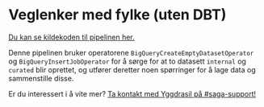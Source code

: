 # Veglenker med fylke (uten DBT)

[Du kan se kildekoden til pipelinen her.](https://github.com/svvsaga/saga-pipelines/blob/main/dags/yggdrasil/examples/veglenker_med_fylke.dag.py)

Denne pipelinen bruker operatorene `BigQueryCreateEmptyDatasetOperator` og `BigQueryInsertJobOperator` for å sørge for at to datasett `internal` og `curated` blir oprettet, og utfører deretter noen spørringer for å lage data og sammenstille disse.

Er du interessert i å vite mer? [Ta kontakt med Yggdrasil på #saga-support!](https://vegvesen.slack.com/archives/C03LGD7TM5Z)
